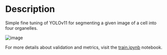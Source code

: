 # Description

Simple fine tuning of YOLOv11 for segmenting a given image of a cell into four organelles.

![image](https://github.com/user-attachments/assets/dec4bbd4-c452-45f7-b3d6-3267903becde)

For more details about validation and metrics, visit the [train.ipynb](https://github.com/baelthebard42/Platelets-Semantic-Segmentation/main/train.ipynb) notebook.

